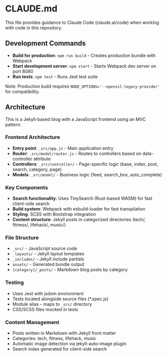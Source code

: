 # CLAUDE.md

This file provides guidance to Claude Code (claude.ai/code) when working with code in this repository.

## Development Commands

- **Build for production**: `npm run build` - Creates production bundle with Webpack
- **Start development server**: `npm start` - Starts Webpack dev server on port 8080
- **Run tests**: `npm test` - Runs Jest test suite

Note: Production build requires `NODE_OPTIONS='--openssl-legacy-provider'` for compatibility.

## Architecture

This is a Jekyll-based blog with a JavaScript frontend using an MVC pattern:

### Frontend Architecture
- **Entry point**: `_src/app.js` - Main application entry
- **Router**: `_src/model/router.js` - Routes to controllers based on data-controller attribute
- **Controllers**: `_src/controller/` - Page-specific logic (base, index, post, search, category, page)
- **Models**: `_src/model/` - Business logic (feed, search_box, auto_complete)

### Key Components
- **Search functionality**: Uses TinySearch (Rust-based WASM) for fast client-side search
- **Build system**: Webpack with esbuild-loader for fast transpilation
- **Styling**: SCSS with Bootstrap integration
- **Content structure**: Jekyll posts in categorized directories (tech/, fitness/, lifehack/, music/)

### File Structure
- `_src/` - JavaScript source code
- `_layouts/` - Jekyll layout templates  
- `_includes/` - Jekyll include partials
- `assets/` - Generated bundle output
- `[category]/_posts/` - Markdown blog posts by category

### Testing
- Uses Jest with jsdom environment
- Tests located alongside source files (*.spec.js)
- Module alias `~` maps to `_src/` directory
- CSS/SCSS files mocked in tests

### Content Management
- Posts written in Markdown with Jekyll front matter
- Categories: tech, fitness, lifehack, music
- Automatic image detection via jekyll-auto-image plugin
- Search index generated for client-side search
